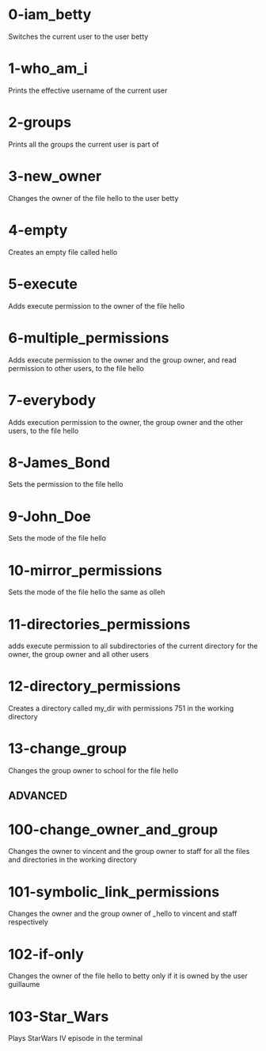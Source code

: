 # 0-iam_betty
Switches the current user to the user betty

# 1-who_am_i
Prints the effective username of the current user

# 2-groups
Prints all the groups the current user is part of

# 3-new_owner
Changes the owner of the file hello to the user betty

# 4-empty
Creates an empty file called hello

# 5-execute
Adds execute permission to the owner of the file hello

# 6-multiple_permissions
Adds execute permission to the owner and the group owner, and read permission to other users, to the file hello

# 7-everybody
Adds execution permission to the owner, the group owner and the other users, to the file hello

# 8-James_Bond
Sets the permission to the file hello

# 9-John_Doe
Sets the mode of the file hello

# 10-mirror_permissions
Sets the mode of the file hello the same as olleh

# 11-directories_permissions
adds execute permission to all subdirectories of the current directory for the owner, the group owner and all other users

# 12-directory_permissions
Creates a directory called my_dir with permissions 751 in the working directory

# 13-change_group
Changes the group owner to school for the file hello

## ADVANCED

# 100-change_owner_and_group
Changes the owner to vincent and the group owner to staff for all the files and directories in the working directory

# 101-symbolic_link_permissions
Changes the owner and the group owner of _hello to vincent and staff respectively

# 102-if-only
Changes the owner of the file hello to betty only if it is owned by the user guillaume

# 103-Star_Wars
Plays StarWars IV episode in the terminal

